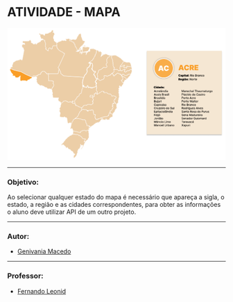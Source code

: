 # ATIVIDADE - MAPA

![](./mapa.png)

---
### Objetivo:
 Ao selecionar qualquer estado do mapa é necessário que apareça a sigla, o estado, a região e as cidades correspondentes, para obter as informações o aluno deve utilizar API de um outro projeto.

---
### Autor:
- [Genivania Macedo ](https://github.com/Genivania)

---
### Professor: 
- [Fernando Leonid](https://github.com/fernandoleonid)
